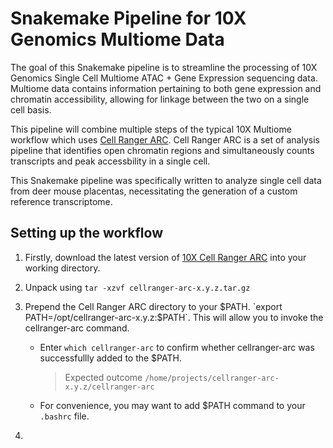 Snakemake Pipeline for 10X Genomics Multiome Data
==================================================
The goal of this Snakemake pipeline is to streamline the processing of 10X Genomics Single Cell Multiome ATAC + Gene Expression sequencing data. Multiome data contains information pertaining to both gene expression and chromatin accessibility, allowing for linkage between the two on a single cell basis. 

This pipeline will combine multiple steps of the typical 10X Multiome workflow which uses [Cell Ranger ARC](https://support.10xgenomics.com/single-cell-multiome-atac-gex/software/pipelines/latest/what-is-cell-ranger-arc). Cell Ranger ARC is a set of analysis pipeline that identifies open chromatin regions and simultaneously counts transcripts and peak accessbility in a single cell.

This Snakemake pipeline was specifically written to analyze single cell data from deer mouse placentas, necessitating the generation of a custom reference transcriptome.

Setting up the workflow
------------------------

1. Firstly, download the latest version of [10X Cell Ranger ARC](https://support.10xgenomics.com/single-cell-multiome-atac-gex/software/downloads/latest) into your working directory.

2. Unpack using `tar -xzvf cellranger-arc-x.y.z.tar.gz`

3. Prepend the Cell Ranger ARC directory to your $PATH. `export PATH=/opt/cellranger-arc-x.y.z:$PATH`. This will allow you to invoke the cellranger-arc command.

      - Enter `which cellranger-arc` to confirm whether cellranger-arc was successfullly added to the $PATH.  
        > Expected outcome `/home/projects/cellranger-arc-x.y.z/cellranger-arc`
   
      - For convenience, you may want to add $PATH command to your `.bashrc` file.  

4. 













